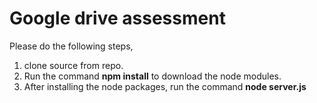 # Google drive assessment
Please do the following steps,
1) clone source from repo.
2) Run the command **npm install** to download the node modules.
3) After installing the node packages, run the command **node server.js**
